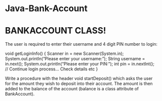 # Java-Bank-Account

# BANKACCOUNT CLASS!

The user is required to enter their username and 4 digit PIN number to login:

void getLoginInfo()
{
	Scanner in = new Scanner(System.in);
	System.out.println(“Please enter your username:”);
	String username = in.next();
	System.out.println(“Please enter your PIN:”);
	int pin = in.nextInt();
	// Continue login process... Check details etc
}

Write a procedure with the header
	void startDeposit() which asks the user for the amount they wish to deposit into their account.  The amount is then added to the balance of the account (balance is a class attribute of BankAccount).




